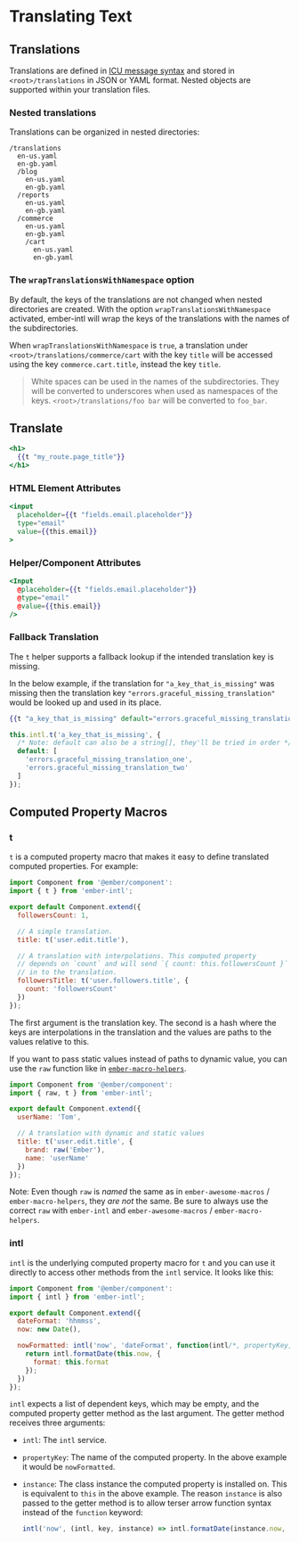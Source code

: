 # Translating Text

## Translations

Translations are defined in [ICU message syntax](https://formatjs.io/docs/core-concepts/icu-syntax) and stored in
`<root>/translations` in JSON or YAML format. Nested objects are supported within your translation files.


### Nested translations

Translations can be organized in nested directories:

```
/translations
  en-us.yaml
  en-gb.yaml
  /blog
    en-us.yaml
    en-gb.yaml
  /reports
    en-us.yaml
    en-gb.yaml
  /commerce
    en-us.yaml
    en-gb.yaml
    /cart
      en-us.yaml
      en-gb.yaml
```


### The `wrapTranslationsWithNamespace` option

By default, the keys of the translations are not changed when nested directories are created. With the option
`wrapTranslationsWithNamespace` activated, ember-intl will wrap the keys of the translations with the names of
the subdirectories.

When `wrapTranslationsWithNamespace` is `true`, a translation under `<root>/translations/commerce/cart`
with the key `title` will be accessed using the key `commerce.cart.title`, instead the key `title`.

> White spaces can be used in the names of the subdirectories.
> They will be converted to underscores when used as namespaces of the keys.
> `<root>/translations/foo bar` will be converted to `foo_bar`.


## Translate

```hbs
<h1>
  {{t "my_route.page_title"}}
</h1>
```


### HTML Element Attributes

```hbs
<input
  placeholder={{t "fields.email.placeholder"}}
  type="email"
  value={{this.email}}
>
```


### Helper/Component Attributes

```hbs
<Input
  @placeholder={{t "fields.email.placeholder"}}
  @type="email"
  @value={{this.email}}
/>
```


### Fallback Translation

The `t` helper supports a fallback lookup if the intended translation key is missing.

In the below example, if the translation for `"a_key_that_is_missing"` was missing then the translation key `"errors.graceful_missing_translation"` would be looked up and used in its place.

```hbs
{{t "a_key_that_is_missing" default="errors.graceful_missing_translation"}}
```

```js
this.intl.t('a_key_that_is_missing', {
  /* Note: default can also be a string[], they'll be tried in order */
  default: [
    'errors.graceful_missing_translation_one',
    'errors.graceful_missing_translation_two'
  ]
});
```


## Computed Property Macros

### t

`t` is a computed property macro that makes it easy to define translated
computed properties. For example:

```js
import Component from '@ember/component':
import { t } from 'ember-intl';

export default Component.extend({
  followersCount: 1,

  // A simple translation.
  title: t('user.edit.title'),

  // A translation with interpolations. This computed property
  // depends on `count` and will send `{ count: this.followersCount }`
  // in to the translation.
  followersTitle: t('user.followers.title', {
    count: 'followersCount'
  })
});
```

The first argument is the translation key. The second is a hash where the keys
are interpolations in the translation and the values are paths to the values
relative to this.

If you want to pass static values instead of paths to dynamic value, you can use
the `raw` function like in
[`ember-macro-helpers`](https://github.com/kellyselden/ember-macro-helpers#raw).

```js
import Component from '@ember/component':
import { raw, t } from 'ember-intl';

export default Component.extend({
  userName: 'Tom',

  // A translation with dynamic and static values
  title: t('user.edit.title', {
    brand: raw('Ember'),
    name: 'userName'
  })
});
```

Note: Even though `raw` is _named_ the same as in `ember-awesome-macros` /
`ember-macro-helpers`, they _are not_ the same. Be sure to always use the
correct `raw` with `ember-intl` and `ember-awesome-macros` / `ember-macro-helpers`.


### intl

`intl` is the underlying computed property macro for `t` and you can use it
directly to access other methods from the `intl` service. It looks like this:

```js
import Component from '@ember/component':
import { intl } from 'ember-intl';

export default Component.extend({
  dateFormat: 'hhmmss',
  now: new Date(),

  nowFormatted: intl('now', 'dateFormat', function(intl/*, propertyKey, instance */) {
    return intl.formatDate(this.now, {
      format: this.format
    });
  })
});
```

`intl` expects a list of dependent keys, which may be empty, and the computed
property getter method as the last argument. The getter method receives three
arguments:

- `intl`: The `intl` service.
- `propertyKey`: The name of the computed property. In the above example it
  would be `nowFormatted`.
- `instance`: The class instance the computed property is installed on. This is
  equivalent to `this` in the above example. The reason `instance` is also
  passed to the getter method is to allow terser arrow function syntax instead
  of the `function` keyword:

  ```js
  intl('now', (intl, key, instance) => intl.formatDate(instance.now, { format: 'hhmmss' }));
  ```
